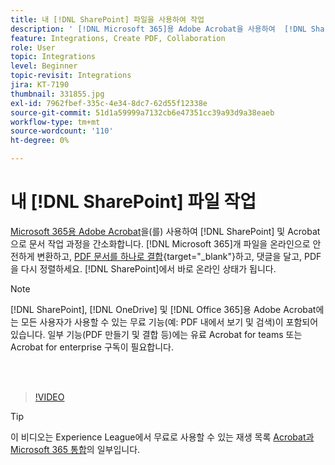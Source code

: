 ```yaml
---
title: 내 [!DNL SharePoint] 파일을 사용하여 작업
description: ' [!DNL Microsoft 365]용 Adobe Acrobat을 사용하여  [!DNL SharePoint] 및 Acrobat으로 문서 작업 과정 간소화'
feature: Integrations, Create PDF, Collaboration
role: User
topic: Integrations
level: Beginner
topic-revisit: Integrations
jira: KT-7190
thumbnail: 331855.jpg
exl-id: 7962fbef-335c-4e34-8dc7-62d55f12338e
source-git-commit: 51d1a59999a7132cb6e47351cc39a93d9a38eaeb
workflow-type: tm+mt
source-wordcount: '110'
ht-degree: 0%

---
```


# 내 [!DNL SharePoint] 파일 작업

[Microsoft 365용 Adobe Acrobat](https://appsource.microsoft.com/en-us/product/web-apps/adobeinc.adobe-document-cloud-pdf?tab=Overview)을(를) 사용하여 [!DNL SharePoint] 및 Acrobat으로 문서 작업 과정을 간소화합니다. [!DNL Microsoft 365]개 파일을 온라인으로 안전하게 변환하고, [PDF 문서를 하나로 결합](https://www.adobe.com/kr/acrobat/online/merge-pdf.html){target="_blank"}하고, 댓글을 달고, PDF을 다시 정렬하세요. [!DNL SharePoint]에서 바로 온라인 상태가 됩니다.

>[!NOTE]
>
>[!DNL SharePoint], [!DNL OneDrive] 및 [!DNL Office 365]용 Adobe Acrobat에는 모든 사용자가 사용할 수 있는 무료 기능(예: PDF 내에서 보기 및 검색)이 포함되어 있습니다. 일부 기능(PDF 만들기 및 결합 등)에는 유료 Acrobat for teams 또는 Acrobat for enterprise 구독이 필요합니다.

<br> 

>[!VIDEO](https://video.tv.adobe.com/v/331855?quality=12&learn=on&hidetitle=true)

>[!TIP]
>
>이 비디오는 Experience League에서 무료로 사용할 수 있는 재생 목록 [Acrobat과 Microsoft 365 통합](https://experienceleague.adobe.com/en/playlists/acrobat-integrate-microsoft-365)의 일부입니다.
